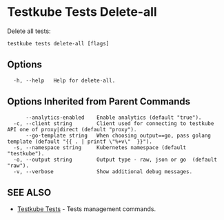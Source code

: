 # Testkube Tests Delete-all

Delete all tests:

```
testkube tests delete-all [flags]
```

## **Options**

```
  -h, --help   Help for delete-all.
```

## **Options Inherited from Parent Commands**

```
      --analytics-enabled    Enable analytics (default "true").
  -c, --client string        Client used for connecting to testkube API one of proxy|direct (default "proxy").
      --go-template string   When choosing output==go, pass golang template (default "{{ . | printf \"%+v\"  }}").
  -s, --namespace string     Kubernetes namespace (default "testkube").
  -o, --output string        Output type - raw, json or go  (default "raw").
  -v, --verbose              Show additional debug messages.
```

## **SEE ALSO**

* [Testkube Tests](testkube_tests.md)	 - Tests management commands.


